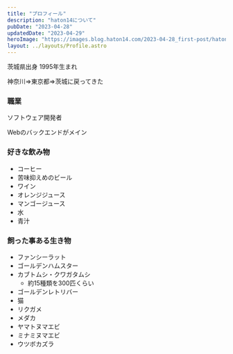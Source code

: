 ```yaml
---
title: "プロフィール"
description: "haton14について"
pubDate: "2023-04-28"
updatedDate: "2023-04-29"
heroImage: "https://images.blog.haton14.com/2023-04-28_first-post/haton14.avif"
layout: ../layouts/Profile.astro
---
```


茨城県出身 1995年生まれ

神奈川=>東京都=>茨城に戻ってきた 

### 職業

ソフトウェア開発者

Webのバックエンドがメイン

### 好きな飲み物

- コーヒー
- 苦味抑えめのビール
- ワイン
- オレンジジュース
- マンゴージュース
- 水
- 青汁

### 飼った事ある生き物

- ファンシーラット
- ゴールデンハムスター
- カブトムシ・クワガタムシ
  - 約15種類を300匹くらい
- ゴールデンレトリバー
- 猫
- リクガメ
- メダカ
- ヤマトヌマエビ
- ミナミヌマエビ
- ウツボカズラ
